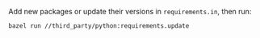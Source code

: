 Add new packages or update their versions in `requirements.in`, then run:

```
bazel run //third_party/python:requirements.update
```

